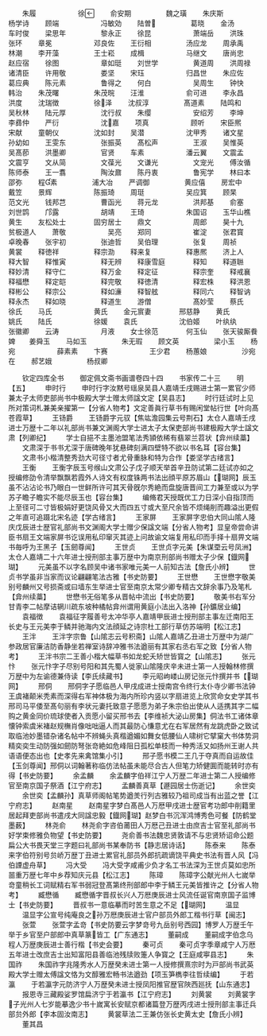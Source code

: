 <!-- { "loadSidebar": true } -->
　　朱履　　　　　　徐
　　俞安期　　　　　魏之璜
　　朱庆斯　　　　　杨学诗
　　顾端　　　　　　冯敏効
　　陆曽　　　　　葛晓
　　金汤　　　　　　车时俊
　　梁思年　　　　　黎永正
　　徐昆　　　　　　萧端岳
　　洪珠　　　　　　张环
　　章冕　　　　　　邓良佐
　　王衍相　　　　　汤应龙
　　周承禹　　　　　林潮
　　李开藻　　　　　王士崧
　　成楫　　　　　　马继文
　　唐尚忠　　　　　赵应宿
　　徐图　　　　　　章如珽
　　刘世学　　　　　黄道周
　　洪周禄　　　　　诸清臣
　　许用敬　　　　　娄坚
　　宋珏　　　　　　归昌世
　　朱应佐　　　　　葛应典
　　陈元素　　　　　鲁得之
　　何白　　　　　　吴周生
　　钟快　　　　　　韩治
　　朱茂曙　　　　　朱茂晥
　　汪淮　　　　　　俞可进
　　李永昌　　　　　洪度
　　沈瑞徴　　　　　徐泽
　　沈叔淳　　　　　髙道素
　　陆鸣和　　　　　吴秋林
　　陆元厚　　　　　沈行叔
　　朱缨　　　　　　安绍芳
　　李坤　　　　　　李彞仲
　　严衍　　　　　　沈嘉
　　项真　　　　　　顾听
　　宋臣熈　　　　　宋献
　　童朝仪　　　　　沈如封
　　吴潜　　　　　　沈甲秀
　　诸文星　　　　　孙幼如
　　王雯东　　　　　张振英
　　髙松声　　　　　王淑
　　吴惟英　　　　　吴髙莭
　　洪墨卿　　　　　官贤
　　车素　　　　　　潘云翼
　　文震孟　　　　　文震亨
　　文从简　　　　　文葆光
　　文谦光　　　　　文宠光
　　傅汝循　　　　　陈师泰
　　王一翥　　　　　陶汝鼐
　　陈丹衷　　　　　鲁宪学
　　林曰本　　　　　邵弥
　　程素　　　　　浦大冶
　　严调御　　　　　黄应僖
　　房宏中　　　　　戴笠
　　景辉　　　　　　陈振琦
　　周珽　　　　　　吴应箕
　　顾杲　　　　　　范文光
　　钱邦芑　　　　　曹函光
　　蒋元龙　　　　　洪邦基
　　俞塞　　　　　　刘世鹍
　　邝露　　　　　　胡靖
　　王琦　　　　　　朱国诏
　　玉华山樵　　　　黄生
　　友松处士　　　　固穷居士
　　鼎文　　　　　　周郎
　　昊十九　　　　　贫极道人
　　萧敬　　　　　　吴亮
　　郑同　　　　　　崔淀
　　张君寳　　　　　卓晚春
　　张宇初　　　　　张迪哲
　　吴伯理　　　　　张复
　　周祯　　　　　　黄裳
　　释徳祥　　　　　释宗泐
　　释来复　　　　　释惠熈
　　济上人　　　　　释大智
　　释惟寅　　　　　释无辨
　　释康雪庭　　　　释知
　　释道聮　　　　　释妙清
　　释守仁　　　　　释万金
　　释定征　　　　　释宗奎
　　释戒襄　　　　　释福懋
　　释定皑　　　　　释完敬
　　释徳清　　　　　释宏株
　　释洪恩　　　　　释彬公
　　释宗公　　　　　释如濓
　　释智舷　　　　　释同六
　　释智讷　　　　　释永杰
　　释如晓　　　　　释道生
　　游僧　　　　　　髙妙莹
　　蔡氏　　　　　　徐氏
　　马氏　　　　　　黄氏
　　金元賔妻　　　　邢慈静
　　黄氏　　　　　　姚氏
　　陆氏　　　　　　徐媛
　　袁氏　　　　　　沈伯姬
　　叶纨纨　　　　　张徽卿
　　云涛　　　　　　月液
　　女士徐范　　　　何玉仙
　　张天骏厮飬婢　　姜舜玉
　　马如玉　　　　　朱无瑕
　　顾文英　　　　　梁小玉
　　杨宛　　　　　　薛素素
　　卞赛　　　　　　王少君
　　杨蕙娘　　　　　沙宛在
　　郝艺娥　　　　　杨叔卿





　　钦定四库全书
　　御定佩文斋书画谱卷四十四
　　书家传二十三
　　明【五】
　　申时行
　　申时行字汝黙号瑶泉吴县人嘉靖壬戌赐进士第一累官少师兼太子太师吏部尚书中极殿大学士赠太师諡文定【吴县志】
　　时行廷试时上见所对策词札兼美亲擢第一【分省人物考】文定善眞行草书有赐闲堂帖行世【叶向髙苍霞草】
　　王钖爵
　　王钖爵字元驭【焦竑澹园集云号荆石】太仓人嘉靖壬戌进士万歴十二年以礼部尚书兼文渊阁大学士进太子太保吏部尚书建极殿大学士諡文肃【列卿纪】
　　学士自挹不主墨池盟笔法秀頴依稀有翡翠兰苕状【弇州续藁】
　　文肃深于书书尤深于唐碑晚年犹悬碑刻满四壁特不欲以书名耳【容台集】
　　文肃书小楷清整秀劲大可径寸者尤骨重脉和特为合作【娄坚学古绪言】
　　王衡
　　王衡字辰玉号缑山文肃公子戊子顺天举首辛丑防试第二廷试亦如之授编修劭令清举飘飘若霞外人诗文有权度铢两书法出顔平原苏眉山【瑚网】辰玉虽不沾沾论书乃眼白一世鲜所许可其天骨旣尔秀絶而盘旋唐晋间工力兼至或以为学苏子瞻子瞻实不能尽辰玉也【容台集】
　　编脩君天授既优工力日深小自指顶而上至径可二寸皆极娟好更饶风骨又大而四五寸或大至尺余皆不烦绳削而趣溢出更假之年直可追蹑北宋名迹【学古绪言】
　　王家屏
　　王家屏字忠伯大同山隂人隆庆戊辰进士歴官礼部尚书文渊阁大学士赠少保諡文端【分省人物考】显皇帝尝命讲臣书扇王文端家屏书讫误用私印窜灭其迹上问故谕文端复用私印而手择十扇畀文端书毎呼为王黑子【玉劒尊闻】
　　王世贞
　　王世贞字元美【朱谋垔云号凤洲】太仓人嘉靖二十六年进士授刑部主事万歴中为南京刑部尚书赠太子少保【鐡网瑚】
　　元美虽不以字名顾吴中诸书家唯元美一人前知古法【詹氏小辨】
　　世贞书学虽非当家而议论翩翩笔法古雅【书史防要】
　　王世懋
　　王世懋字敬美别号麟州又号损斋或曰墙东生举进士官至南京太常少卿专精古文辞余事乃及笔札【弇州续藁】
　　世懋书无俗笔多从晋帖中流出【书史防要】
　　敬美书右军分甘青李二帖摩诘辋川疏东坡种橘帖弇州谓用黄庭小法出入洛神【孙鑛居业编】
　　袁福徴
　　袁福征字履善号太冲华亭人嘉靖甲辰进士授刑部主事左迁南阳王长史与王元美李于鳞并驰海内文法顔延之诗宗杜工部行草仿苏端明【松江志】
　　王泮
　　王泮字宗鲁【山隂志云号积斋】山隂人嘉靖乙丑进士万歴中为湖广参政居官廉洁防香静坐若禅室诗辞冲雅书法遒丽有其家右丞右军之致【分省人物考】
　　王泮书宗二王善小楷大幅草书如龙蛇夭矫世皆寳之【山隂志】
　　张元忭
　　张元忭字子尽别号阳和其先蜀人徙家山隂隆庆辛未进士第一人授翰林修撰万歴中为左谕德兼侍读【李氏续藏书】
　　李元昭岣嵝山房记张元忭撰并书【瑚网】
　　邢侗
　　邢侗字子愿临邑人甲戌成进士授南宫令终行太仆寺少卿书法钟王虞褚颠米秃素而深得右军神体极为海内所珍内竖以字扇进览上欣赏命女史学其书邢司马平倭至髙句丽有李状元妻托致意子愿愿为弟子朱宗伯出使从人适携其字二幅购之黄金同价琉球使者入贡愿小留买邢书去【李维祯大泌山房集】侗法书工诸体章懐钟索虞米褚赵规橅肖像咄咄逼人而其最防心慊意尤在右军居然有龙跳虎卧之致试取临池妙墨错杂诸名帖中不辨蝇头真楷遒媚如舞女低腰仙人啸树它擘窠大书体势洞精奕奕生动防强如劒防弩张竒絶如危峰阻日孤松单枝而一种秀活又如扬州王谢人共语语便态出也【史孝先来禽馆集小引】
　　邢子愿书模二王几于夺真而自运故佳【玉剑尊闻】邢侗以词翰著称临仿法帖虽未能尽合古人但笔力矫健圎而能转时亦有得【书史防要】
　　余孟麟
　　余孟麟字伯祥江宁人万歴二年进士第二人授编修官至南京国子祭酒【江宁府志】
　　孟麟善真草【遯园居士伤逝记】
　　余世奕
　　余世奕【孟麟孙】真草师阁帖笔势遒羙行列古雅较乃祖司成当有出蓝之誉【江宁府志】
　　赵南星
　　赵南星字梦白髙邑人万厯甲戌进士歴官考功郎中削籍里居起拜吏部尚书遣戌大同諡忠毅【鐡网瑚】赵梦白书沉浑鸿博秀色可餐【防鹤堂墨薮】
　　林尧俞
　　林尧俞字咨伯莆田人万厯己丑进士由庶吉士官至礼部尚书好学束修雅负物望【书史防要】
　　尧俞善书法魏忠贤敦请不与忠贤矫诏命公题扁公大书畏天堂三字题曰礼部尚书某奉防书【静志居诗话】
　　陈泰来
　　陈泰来字伯符别号贠峤万歴丁丑进士累官礼部员外郎抗疏谪饶平典史书法有晋人风【冯伯諲虚舟草】
　　冯大受
　　冯大受字咸甫少负才名工书法深为王世贞莫如忠所噐重万歴七年中乡荐知庆元县【松江志】
　　陈璋
　　陈璋字公献光州人七嵗举竒童稍长工词赋精右军书弱冠登髙第终刑部郎中李于鳞王元美皆推许之【分省人物考】
　　臧懋循
　　臧懋循字晋叔长兴人万厯庚辰进士风流任诞官南亰国子监博士【书史防要】
　　晋叔书一意临摹而时苦生意之不足【瑚网】
　　温显
　　温显字公宣号纯庵良之孙万厯庚辰进士官户部员外郎工楷书行草【闽志】
　　张萱
　　张萱字孟竒【书史防要云字梦竒号九岳别号西园】博罗人万歴壬午举于乡官至户部郎中真草篆皆工【广东通志】
　　董嗣成
　　董嗣成字伯念乌程人万歴庚辰进士善行楷【书史会要】
　　秦可贞
　　秦可贞字季章咸宁人万厯五年进士改庶吉士出知富阳县善临池残牍败箑人争寳之【王庭咸寕县志】
　　朱国祚
　　朱国祚字兆隆秀水人万歴癸未进士第一人授修撰熹宗时为戸部尚书武英殿大学士赠太傅諡文恪为文醇雅宏畅书法遒劲【项玉笋檇李往哲续编】
　　于若瀛
　　于若瀛字元防济宁人万歴癸未进士授凤阳推官歴官陜西廵抚【山东通志】
　　报恩寺三藏殿娑罗馆扁济宁于若瀛书【江宁府志】
　　刘黄裳
　　刘黄裳字子光州人七岁能摹逸少书十嵗寓长安赋京都诸篇登万歴丙戌进士授刑部主事迁兵部贠外郎【李本固汝南志】
　　黄裳草法二王兼仿张长史黄太史【詹氏小辨】
　　董其昌
